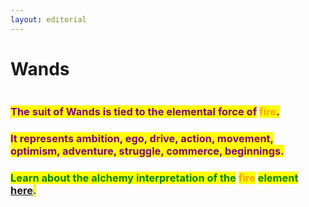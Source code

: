 ```yaml
---
layout: editorial
---
```


# Wands

<figure><img src="../../../../../../../.gitbook/assets/pexels-btgl-♡-19101874.jpg" alt=""><figcaption></figcaption></figure>

### <mark style="color:purple;">The suit of Wands is tied to the elemental force of</mark> <mark style="color:orange;">fire</mark><mark style="color:purple;">.</mark>&#x20;

### <mark style="color:purple;">It represents ambition, ego, drive, action, movement, optimism, adventure, struggle, commerce, beginnings.</mark>



### <mark style="color:green;">Learn about the alchemy interpretation of the</mark> <mark style="color:orange;">fire</mark> <mark style="color:green;">element</mark> [here](../../../../../alchemy/the-usdchoice-of-alchemy/undefined-4/the-four-elements/fuoco.md)<mark style="color:green;">.</mark>
